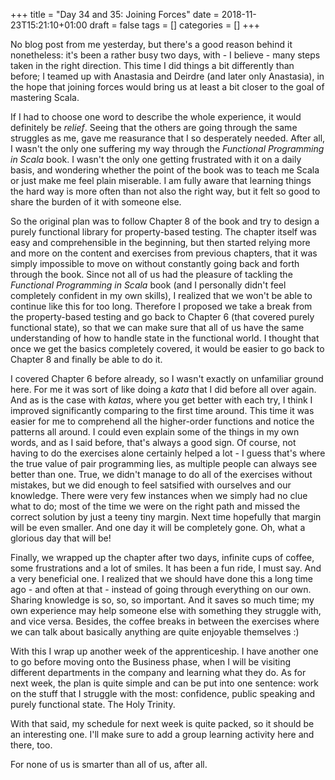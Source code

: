 +++
title = "Day 34 and 35: Joining Forces"
date = 2018-11-23T15:21:10+01:00
draft = false
tags = []
categories = []
+++

No blog post from me yesterday, but there's a good reason behind it nonetheless: it's been a rather busy two days, with - I believe - many steps taken in the right direction. This time I did things a bit differently than before; I teamed up with Anastasia and Deirdre (and later only Anastasia), in the hope that joining forces would bring us at least a bit closer to the goal of mastering Scala. 

If I had to choose one word to describe the whole experience, it would definitely be _relief_. Seeing that the others are going through the same struggles as me, gave me reasurance that I so desperately needed. After all, I wasn't the only one suffering my way through the _Functional Programming in Scala_ book. I wasn't the only one getting frustrated with it on a daily basis, and wondering whether the point of the book was to teach me Scala or just make me feel plain miserable. I am fully aware that learning things the hard way is more often than not also the right way, but it felt so good to share the burden of it with someone else.

So the original plan was to follow Chapter 8 of the book and try to design a purely functional library for property-based testing. The chapter itself was easy and comprehensible in the beginning, but then started relying more and more on the content and exercises from previous chapters, that it was simply impossible to move on without constantly going back and forth through the book. Since not all of us had the pleasure of tackling the _Functional Programming in Scala_ book (and I personally didn't feel completely confident in my own skills), I realized that we won't be able to continue like this for too long. Therefore I proposed we take a break from the property-based testing and go back to Chapter 6 (that covered purely functional state), so that we can make sure that all of us have the same understanding of how to handle state in the functional world. I thought that once we get the basics completely covered, it would be easier to go back to Chapter 8 and finally be able to do it. 

I covered Chapter 6 before already, so I wasn't exactly on unfamiliar ground here. For me it was sort of like doing a _kata_ that I did before all over again. And as is the case with _katas_, where you get better with each try, I think I improved significantly comparing to the first time around. This time it was easier for me to comprehend all the higher-order functions and notice the patterns all around. I could even explain some of the things in my own words, and as I said before, that's always a good sign. Of course, not having to do the exercises alone certainly helped a lot - I guess that's where the true value of pair programming lies, as multiple people can always see better than one. True, we didn't manage to do all of the exercises without mistakes, but we did enough to feel satsified with ourselves and our knowledge. There were very few instances when we simply had no clue what to do; most of the time we were on the right path and missed the correct solution by just a teeny tiny margin. Next time hopefully that margin will be even smaller. And one day it will be completely gone. Oh, what a glorious day that will be!

Finally, we wrapped up the chapter after two days, infinite cups of coffee, some frustrations and a lot of smiles. It has been a fun ride, I must say. And a very beneficial one. I realized that we should have done this a long time ago - and often at that - instead of going through everything on our own. Sharing knowledge is so, so, so important. And it saves so much time; my own experience may help someone else with something they struggle with, and vice versa. Besides, the coffee breaks in between the exercises where we can talk about basically anything are quite enjoyable themselves :)

With this I wrap up another week of the apprenticeship. I have another one to go before moving onto the Business phase, when I will be visiting different departments in the company and learning what they do. As for next week, the plan is quite simple and can be put into one sentence: work on the stuff that I struggle with the most: confidence, public speaking and purely functional state. The Holy Trinity. 

With that said, my schedule for next week is quite packed, so it should be an interesting one. I'll make sure to add a group learning activity here and there, too. 

For none of us is smarter than all of us, after all.